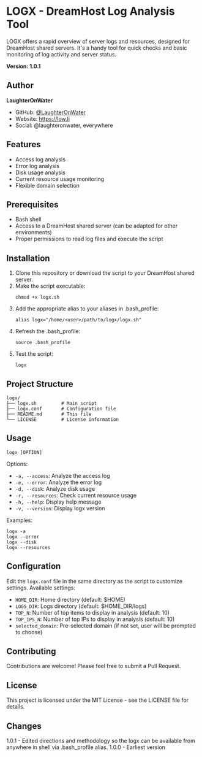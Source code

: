 # LOGX - DreamHost Log Analysis Tool

LOGX offers a rapid overview of server logs and resources, designed for DreamHost shared servers. It's a handy tool for quick checks and basic monitoring of log activity and server status.

**Version: 1.0.1**

## Author

**LaughterOnWater**

- GitHub: [@LaughterOnWater](https://github.com/LaughterOnWater)
- Website: https://low.li
- Social: @laughteronwater, everywhere

## Features

- Access log analysis
- Error log analysis
- Disk usage analysis
- Current resource usage monitoring
- Flexible domain selection

## Prerequisites

- Bash shell
- Access to a DreamHost shared server (can be adapted for other environments)
- Proper permissions to read log files and execute the script

## Installation

1. Clone this repository or download the script to your DreamHost shared server.
2. Make the script executable:
   ```
   chmod +x logx.sh
   ```
3. Add the appropriate alias to your aliases in .bash_profile:
   ```
   alias logx="/home/<user>/path/to/logx/logx.sh"
   ```
4. Refresh the .bash_profile:
   ```
   source .bash_profile
   ```
5. Test the script:
   ```
   logx
   ``` 
## Project Structure

```
logx/
├── logx.sh         # Main script
├── logx.conf       # Configuration file
├── README.md       # This file
└── LICENSE         # License information
```

## Usage

```
logx [OPTION]
```

Options:
- `-a, --access`: Analyze the access log
- `-e, --error`: Analyze the error log
- `-d, --disk`: Analyze disk usage
- `-r, --resources`: Check current resource usage
- `-h, --help`: Display help message
- `-v, --version`: Display logx version

Examples:
```
logx -a
logx --error
logx --disk
logx --resources
```

## Configuration

Edit the `logx.conf` file in the same directory as the script to customize settings. Available settings:

- `HOME_DIR`: Home directory (default: $HOME)
- `LOGS_DIR`: Logs directory (default: $HOME_DIR/logs)
- `TOP_N`: Number of top items to display in analysis (default: 10)
- `TOP_IPS_N`: Number of top IPs to display in analysis (default: 10)
- `selected_domain`: Pre-selected domain (if not set, user will be prompted to choose)

## Contributing

Contributions are welcome! Please feel free to submit a Pull Request.

## License

This project is licensed under the MIT License - see the LICENSE file for details.

## Changes

1.0.1 - Edited directions and methodology so the logx can be available from anywhere in shell via .bash_profile alias.
1.0.0 - Earliest version
